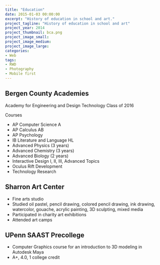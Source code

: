 ```yaml
---
title: "Education"
date: 2015-01-03 00:00:00
excerpt: "History of education in school and art."
project_tagline: "History of education in school and art"
project_year: 2014
project_thumbnail: bca.png
project_image_small: 
project_image_medium: 
project_image_large: 
categories:
- Web
tags:
- RWD
- Photography
- Mobile first
---
```


## Bergen County Academies

Academy for Engineering and Design Technology
Class of 2016

Courses

- AP Computer Science A
- AP Calculus AB 
- AP Psychology
- IB Literature and Language HL
- Advanced Physics (3 years)
- Advanced Chemistry (3 years)
- Advanced Biology (2 years)
- Interactive Design I, II, III, Advanced Topics
- Oculus Rift Development
- Technology Research

## Sharron Art Center

- Fine arts studio
- Studied oil pastel, pencil drawing, colored pencil drawing, ink drawing, watercolor, gouache, acrylic painting, 3D sculpting, mixed media
- Participated in charity art exhibitions
- Attended art camps

## UPenn SAAST Precollege

- Computer Graphics course for an introduction to 3D modeling in Autodesk Maya
- A+, 4.0, 1 college credit